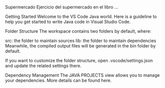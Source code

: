 Supermercado
Ejercicio del supermercado en el libro ...

Getting Started
Welcome to the VS Code Java world. Here is a guideline to help you get started to write Java code in Visual Studio Code.

Folder Structure
The workspace contains two folders by default, where:

src: the folder to maintain sources
lib: the folder to maintain dependencies
Meanwhile, the compiled output files will be generated in the bin folder by default.

If you want to customize the folder structure, open .vscode/settings.json and update the related settings there.

Dependency Management
The JAVA PROJECTS view allows you to manage your dependencies. More details can be found here.